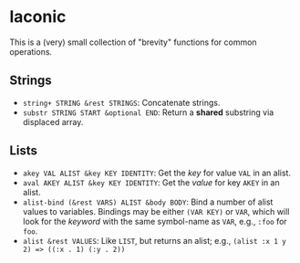 # laconic

This is a (very) small collection of "brevity" functions for common
operations.

## Strings

* `string+ STRING &rest STRINGS`: Concatenate strings.
* `substr STRING START &optional END`: Return a **shared** substring
  via displaced array.

## Lists

* `akey VAL ALIST &key KEY IDENTITY`: Get the *key* for value `VAL` in
  an alist.
* `aval AKEY ALIST &key KEY IDENTITY`: Get the *value* for key `AKEY`
  in an alist.
* `alist-bind (&rest VARS) ALIST &body BODY`: Bind a number of alist
  values to variables.  Bindings may be either `(VAR KEY)` or `VAR`,
  which will look for the *keyword* with the same symbol-name as
  `VAR`, e.g., `:foo` for `foo`.
* `alist &rest VALUES`: Like `LIST`, but returns an alist; e.g.,
  `(alist :x 1 y 2) => ((:x . 1) (:y . 2))`
